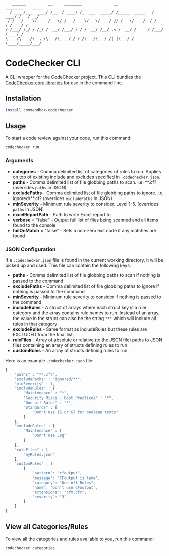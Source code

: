 ```
   ______          __     ________              __                ________    ____
  / ____/___  ____/ /__  / ____/ /_  ___  _____/ /_____  _____   / ____/ /   /  _/
 / /   / __ \/ __  / _ \/ /   / __ \/ _ \/ ___/ //_/ _ \/ ___/  / /   / /    / /
/ /___/ /_/ / /_/ /  __/ /___/ / / /  __/ /__/ ,< /  __/ /     / /___/ /____/ /
\____/\____/\__,_/\___/\____/_/ /_/\___/\___/_/|_|\___/_/      \____/_____/___/
```

# CodeChecker CLI

A CLI wrapper for the CodeChecker project.  This CLI bundles the [CodeChecker core libraries](https://github.com/coldbox-modules/codechecker-core) for use in the command line.

## Installation

```bash
install commandbox-codechecker
```

## Usage


To start a code review against your code, run this command:

```bash
codechecker run
```

### Arguments

* **categories** - Comma delimited list of categories of rules to run. Applies on top of existing include and excludes specified in `.codechecker.json`.
* **paths** - Comma delimited list of file globbing paths to scan. i.e. **.cf? (overrides `paths` in JSON)
* **excludePaths** - Comma delimited list of file globbing paths to ignore. i.e. ignored/**.cf? (overrides `excludePaths` in JSON)
* **minSeverity** - Minimum rule severity to consider. Level 1-5. (overrides `paths` in JSON)
* **excelReportPath** - Path to write Excel report to
* **verbose** = "false" - Output full list of files being scanned and all items found to the console
* **failOnMatch** = "false" - Sets a non-zero exit code if any matches are found

### JSON Configuration

If a `.codechecker.json` file is found in the current working directory, it will be picked up and used.  This file can contain the following keys:

- **paths** - Comma delimited list of file globbing paths to scan if nothing is passed to the command
- **excludePaths** - Comma delimited list of file globbing paths to ignore if nothing is passed to the command
- **minSeverity** - Minimum rule severity to consider if nothing is passed to the command
- **includeRules** - A struct of arrays where each struct key is a rule category and the array contains rule names to run.  Instead of an array, the value in the struct can also be the string `"*"` which will include all rules in that category
- **excludeRules** - Same format as includeRules but these rules are EXCLUDED from the final list.
- **ruleFiles** - Array of absolute or relative (to the JSON file) paths to JSON files containing an arary of structs defining rules to run
- **customRules** - An array of structs defining rules to run.

Here is an example `.codechecker.json` file:

```js
{
	"paths" : "**.cf?",
	"excludePaths" : "ignored/**",
	"minSeverity" : 1,
	"includeRules" : {
		"Maintenance" : "*",
		"Security Risks - Best Practices" : "*",
		"One-off Rules" : "*",
		"Standards" : [
			"Don't use IS or GT for boolean tests"
		]
	},
	"excludeRules" : {
		"Maintenance" : [
			"Don't use Log"
		]
	},
	"ruleFiles" : [
		"myRules.json"
	],
	"customRules" : [
		{
			"pattern": "cfoutput",
			"message": "CFoutput is lame",
			"category": "One-off Rules",
			"name": "Don't use CFoutput",
			"extensions": "cfm,cfc",
			"severity": "3"
		}
	]
}
```

## View all Categories/Rules

To view all the categories and rules available to you, run this command:

```bash
codechecker categories
```
